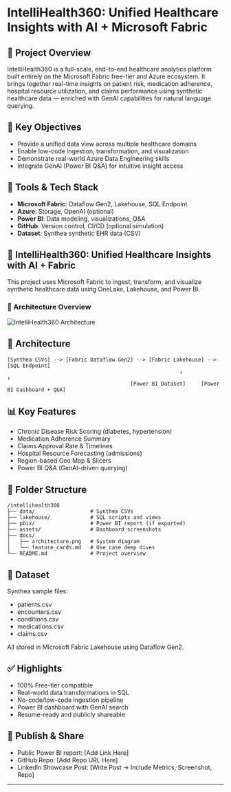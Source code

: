# IntelliHealth360: Unified Healthcare Insights with AI + Microsoft Fabric

## 📘 Project Overview
IntelliHealth360 is a full-scale, end-to-end healthcare analytics platform built entirely on the Microsoft Fabric free-tier and Azure ecosystem. It brings together real-time insights on patient risk, medication adherence, hospital resource utilization, and claims performance using synthetic healthcare data — enriched with GenAI capabilities for natural language querying.

## 🚀 Key Objectives
- Provide a unified data view across multiple healthcare domains
- Enable low-code ingestion, transformation, and visualization
- Demonstrate real-world Azure Data Engineering skills
- Integrate GenAI (Power BI Q&A) for intuitive insight access

## 🧰 Tools & Tech Stack
- **Microsoft Fabric**: Dataflow Gen2, Lakehouse, SQL Endpoint
- **Azure**: Storage, OpenAI (optional)
- **Power BI**: Data modeling, visualizations, Q&A
- **GitHub**: Version control, CI/CD (optional simulation)
- **Dataset**: Synthea synthetic EHR data (CSV)
  
## 🧠 IntelliHealth360: Unified Healthcare Insights with AI + Fabric

This project uses Microsoft Fabric to ingest, transform, and visualize synthetic healthcare data using OneLake, Lakehouse, and Power BI.

### 🧱 Architecture Overview

![IntelliHealth360 Architecture](./docs/intellihealth360.png)




## 🧱 Architecture
```
[Synthea CSVs] --> [Fabric Dataflow Gen2] --> [Fabric Lakehouse] --> [SQL Endpoint]
                                                        ↓                          ↓
                                        [Power BI Dataset]     [Power BI Dashboard + Q&A]
```

## 📊 Key Features
- Chronic Disease Risk Scoring (diabetes, hypertension)
- Medication Adherence Summary
- Claims Approval Rate & Timelines
- Hospital Resource Forecasting (admissions)
- Region-based Geo Map & Slicers
- Power BI Q&A (GenAI-driven querying)

## 📂 Folder Structure
```
/intellihealth360
├── data/                  # Synthea CSVs
├── lakehouse/             # SQL scripts and views
├── pbix/                  # Power BI report (if exported)
├── assets/                # Dashboard screenshots
├── docs/
│   ├── architecture.png   # System diagram
│   └── feature_cards.md   # Use case deep dives
└── README.md              # Project overview
```

## 📁 Dataset
Synthea sample files:
- patients.csv
- encounters.csv
- conditions.csv
- medications.csv
- claims.csv

All stored in Microsoft Fabric Lakehouse using Dataflow Gen2.

## ✅ Highlights
- 100% Free-tier compatible
- Real-world data transformations in SQL
- No-code/low-code ingestion pipeline
- Power BI dashboard with GenAI search
- Resume-ready and publicly shareable

## 🔗 Publish & Share
- Public Power BI report: [Add Link Here]
- GitHub Repo: [Add Repo URL Here]
- LinkedIn Showcase Post: [Write Post → Include Metrics, Screenshot, Repo]

---



